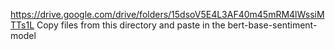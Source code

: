 https://drive.google.com/drive/folders/15dsoV5E4L3AF40m45mRM4lWssiMTTs1L
Copy files from this directory and paste in the bert-base-sentiment-model
